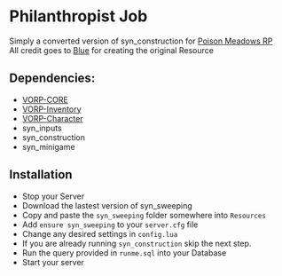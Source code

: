 # Philanthropist Job
Simply a converted version of syn_construction for [Poison Meadows RP](https://discord.gg/JcPXMkqrh6)  
All credit goes to [Blue](https://github.com/kamelzarandah) for creating the original Resource

## Dependencies:
- [VORP-CORE](https://github.com/VORPCORE/VORP-Core)
- [VORP-Inventory](https://github.com/VORPCORE/VORP-Inventory)
- [VORP-Character](https://github.com/VORPCORE/VORP-Character)
- syn_inputs
- syn_construction
- syn_minigame

## Installation
- Stop your Server
- Download the lastest version of syn_sweeping
- Copy and paste the `syn_sweeping` folder somewhere into `Resources`
- Add `ensure syn_sweeping` to your `server.cfg` file
- Change any desired settings in `config.lua`
- If you are already running `syn_construction` skip the next step.
- Run the query provided in `runme.sql` into your Database
- Start your server

